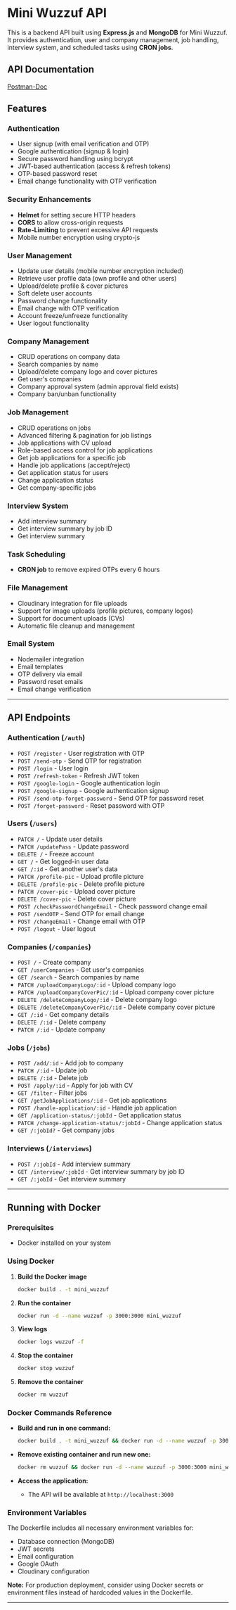 # Mini Wuzzuf API

This is a backend API built using **Express.js** and **MongoDB** for Mini Wuzzuf. It provides authentication, user and company management, job handling, interview system, and scheduled tasks using **CRON jobs**.

## API Documentation

[Postman-Doc](https://documenter.getpostman.com/view/25674968/2sAYdmmTd4)

## Features

### Authentication

- User signup (with email verification and OTP)
- Google authentication (signup & login)
- Secure password handling using bcrypt
- JWT-based authentication (access & refresh tokens)
- OTP-based password reset
- Email change functionality with OTP verification

### Security Enhancements

- **Helmet** for setting secure HTTP headers
- **CORS** to allow cross-origin requests
- **Rate-Limiting** to prevent excessive API requests
- Mobile number encryption using crypto-js

### User Management

- Update user details (mobile number encryption included)
- Retrieve user profile data (own profile and other users)
- Upload/delete profile & cover pictures
- Soft delete user accounts
- Password change functionality
- Email change with OTP verification
- Account freeze/unfreeze functionality
- User logout functionality

### Company Management

- CRUD operations on company data
- Search companies by name
- Upload/delete company logo and cover pictures
- Get user's companies
- Company approval system (admin approval field exists)
- Company ban/unban functionality

### Job Management

- CRUD operations on jobs
- Advanced filtering & pagination for job listings
- Job applications with CV upload
- Role-based access control for job applications
- Get job applications for a specific job
- Handle job applications (accept/reject)
- Get application status for users
- Change application status
- Get company-specific jobs

### Interview System

- Add interview summary
- Get interview summary by job ID
- Get interview summary

### Task Scheduling

- **CRON job** to remove expired OTPs every 6 hours

### File Management

- Cloudinary integration for file uploads
- Support for image uploads (profile pictures, company logos)
- Support for document uploads (CVs)
- Automatic file cleanup and management

### Email System

- Nodemailer integration
- Email templates
- OTP delivery via email
- Password reset emails
- Email change verification

---

## API Endpoints

### Authentication (`/auth`)

- `POST /register` - User registration with OTP
- `POST /send-otp` - Send OTP for registration
- `POST /login` - User login
- `POST /refresh-token` - Refresh JWT token
- `POST /google-login` - Google authentication login
- `POST /google-signup` - Google authentication signup
- `POST /send-otp-forget-password` - Send OTP for password reset
- `POST /forget-password` - Reset password with OTP

### Users (`/users`)

- `PATCH /` - Update user details
- `PATCH /updatePass` - Update password
- `DELETE /` - Freeze account
- `GET /` - Get logged-in user data
- `GET /:id` - Get another user's data
- `PATCH /profile-pic` - Upload profile picture
- `DELETE /profile-pic` - Delete profile picture
- `PATCH /cover-pic` - Upload cover picture
- `DELETE /cover-pic` - Delete cover picture
- `POST /checkPasswordChangeEmail` - Check password change email
- `POST /sendOTP` - Send OTP for email change
- `POST /changeEmail` - Change email with OTP
- `POST /logout` - User logout

### Companies (`/companies`)

- `POST /` - Create company
- `GET /userCompanies` - Get user's companies
- `GET /search` - Search companies by name
- `PATCH /uploadCompanyLogo/:id` - Upload company logo
- `PATCH /uploadCompanyCoverPic/:id` - Upload company cover picture
- `DELETE /deleteCompanyLogo/:id` - Delete company logo
- `DELETE /deleteCompanyCoverPic/:id` - Delete company cover picture
- `GET /:id` - Get company details
- `DELETE /:id` - Delete company
- `PATCH /:id` - Update company

### Jobs (`/jobs`)

- `POST /add/:id` - Add job to company
- `PATCH /:id` - Update job
- `DELETE /:id` - Delete job
- `POST /apply/:id` - Apply for job with CV
- `GET /filter` - Filter jobs
- `GET /getJobApplications/:id` - Get job applications
- `POST /handle-application/:id` - Handle job application
- `GET /application-status/:jobId` - Get application status
- `PATCH /change-application-status/:jobId` - Change application status
- `GET /:jobId?` - Get company jobs

### Interviews (`/interviews`)

- `POST /:jobId` - Add interview summary
- `GET /interview/:jobId` - Get interview summary by job ID
- `GET /:jobId` - Get interview summary

---

## Running with Docker

### Prerequisites

- Docker installed on your system

### Using Docker

1. **Build the Docker image**

   ```bash
   docker build . -t mini_wuzzuf
   ```

2. **Run the container**

   ```bash
   docker run -d --name wuzzuf -p 3000:3000 mini_wuzzuf
   ```

3. **View logs**

   ```bash
   docker logs wuzzuf -f
   ```

4. **Stop the container**

   ```bash
   docker stop wuzzuf
   ```

5. **Remove the container**
   ```bash
   docker rm wuzzuf
   ```

### Docker Commands Reference

- **Build and run in one command:**

  ```bash
  docker build . -t mini_wuzzuf && docker run -d --name wuzzuf -p 3000:3000 mini_wuzzuf
  ```

- **Remove existing container and run new one:**

  ```bash
  docker rm wuzzuf && docker run -d --name wuzzuf -p 3000:3000 mini_wuzzuf
  ```

- **Access the application:**
  - The API will be available at `http://localhost:3000`

### Environment Variables

The Dockerfile includes all necessary environment variables for:

- Database connection (MongoDB)
- JWT secrets
- Email configuration
- Google OAuth
- Cloudinary configuration

**Note:** For production deployment, consider using Docker secrets or environment files instead of hardcoded values in the Dockerfile.

---
